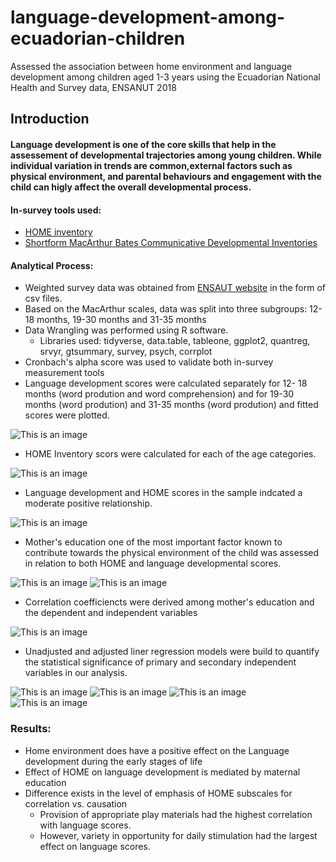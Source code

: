 # language-development-among-ecuadorian-children
Assessed the association between home environment and language development among children aged 1-3 years using the Ecuadorian National Health and Survey data, ENSANUT 2018

## Introduction

#### Language development is one of the core skills that help in the assessement of developmental trajectories among young children. While individual variation in trends are common,external factors such as physical environment, and parental behaviours and engagement with the child can higly affect the overall developmental process.


#### In-survey tools used:
* [HOME inventory](https://uwm.edu/mcwp/wp-content/uploads/sites/337/2015/12/HOME12-1-14.pdf)
* [Shortform MacArthur Bates Communicative Developmental Inventories](https://mb-cdi.stanford.edu/documents/Fensonetal2000.pdf)


#### Analytical Process:
* Weighted survey data was obtained from [ENSAUT website](https://www.ecuadorencifras.gob.ec/salud-salud-reproductiva-y-nutricion/) in the form of csv files.
* Based on the MacArthur scales, data was split into three subgroups: 12- 18 months, 19-30 months and 31-35 months
* Data Wrangling was performed using R software.
  * Libraries used: tidyverse, data.table, tableone, ggplot2, quantreg, srvyr, gtsummary, survey, psych, corrplot
* Cronbach's alpha score was used to validate both in-survey measurement tools
* Language development scores were calculated separately for 12- 18 months (word prodution and word comprehension) and for 19-30 months (word prodution) and 31-35 months (word prodution) and fitted scores were plotted.

![This is an image](/Assets/CDI_scores.png)

* HOME Inventory scors were calculated for each of the age categories.

![This is an image](/Assets/HOME_scores.png)

* Language development and HOME scores in the sample indcated a moderate positive relationship.

![This is an image](/Assets/HOME_vs_CDI.png)

* Mother's education one of the most important factor known to contribute towards the physical environment of the child was assessed in relation to both HOME and language developmental scores.

![This is an image](/Assets/HOME_vs_Mat_edu.png)
![This is an image](/Assets/CDI_vs_Mat_edu.png)

* Correlation coefficiencts were derived among mother's education and the dependent and independent variables

![This is an image](/Assets/Correlations.png)

* Unadjusted and adjusted liner regression models were build to quantify the statistical significance of primary and secondary independent variables in our analysis.

![This is an image](/Assets/Reg_12-18.png)
![This is an image](/Assets/Reg2_12-18.png)
![This is an image](/Assets/Reg_19-30.png)
![This is an image](/Assets/Reg_31-35.png)

### Results:
* Home environment does have a positive effect on the Language development during the early stages of life
* Effect of HOME on language development is mediated by maternal education
* Difference exists in the level of emphasis of HOME subscales for correlation vs. causation
  * Provision of appropriate play materials had the highest correlation with language scores.
  * However, variety in opportunity for daily stimulation had the largest effect on language scores.








